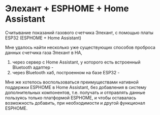 # Элехант + ESPHOME + Home Assistant
Считывание показаний газового счетчика Элехант, с помощью платы ESP32 (ESPHOME + Home Assistant)

Мне удалось найти несколько уже существующих способов проброса данных счетчика газа Элехант в НА,
1. через сервер с Home Assistant, у которого есть встроенный Bluetooth адаптер - 
2. через Bluetooth хаб, построенном на базе ESP32 - 

Мне же хотелось воспользоваться преимуществами нативной поддержки ESPHOME в Home Assistant, без добавления в систему дополнительных компонентов, т.е. получать и отправлять данные пользуясь только платформой ESPHOME, и чтобы оставалась возможность добавить, при необходимости и другой функционал ESPHOME.
